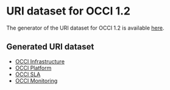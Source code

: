 # URI dataset for OCCI 1.2

The generator of the URI dataset for OCCI 1.2 is available [here](https://github.com/occiware/ecore/tree/master/clouddesigner/org.occiware.clouddesigner.occi.gen.uris).

## Generated URI dataset

* [OCCI Infrastructure](infrastructure.csv)
* [OCCI Platform](platform.csv)
* [OCCI SLA](sla.csv)
* [OCCI Monitoring](monitoring.csv)
